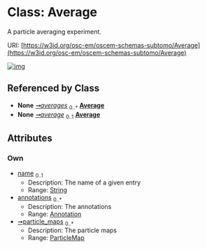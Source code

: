 
# Class: Average

A particle averaging experiment.

URI: [https://w3id.org/osc-em/oscem-schemas-subtomo/Average](https://w3id.org/osc-em/oscem-schemas-subtomo/Average)


[![img](https://yuml.me/diagram/nofunky;dir:TB/class/[ParticleMap],[ParticleMap]<particle_maps%200..*-++[Average&#124;name:string%20%3F],[Annotation]<annotations%200..*-++[Average],[Dataset]++-%20averages%200..*>[Average],[Processing]++-%20average%200..1>[Average],[Processing],[Dataset],[Annotation])](https://yuml.me/diagram/nofunky;dir:TB/class/[ParticleMap],[ParticleMap]<particle_maps%200..*-++[Average&#124;name:string%20%3F],[Annotation]<annotations%200..*-++[Average],[Dataset]++-%20averages%200..*>[Average],[Processing]++-%20average%200..1>[Average],[Processing],[Dataset],[Annotation])

## Referenced by Class

 *  **None** *[➞averages](dataset__averages.md)*  <sub>0..\*</sub>  **[Average](Average.md)**
 *  **None** *[➞average](processing__average.md)*  <sub>0..1</sub>  **[Average](Average.md)**

## Attributes


### Own

 * [name](name.md)  <sub>0..1</sub>
     * Description: The name of a given entry
     * Range: [String](types/String.md)
 * [annotations](annotations.md)  <sub>0..\*</sub>
     * Description: The annotations
     * Range: [Annotation](Annotation.md)
 * [➞particle_maps](average__particle_maps.md)  <sub>0..\*</sub>
     * Description: The particle maps
     * Range: [ParticleMap](ParticleMap.md)
